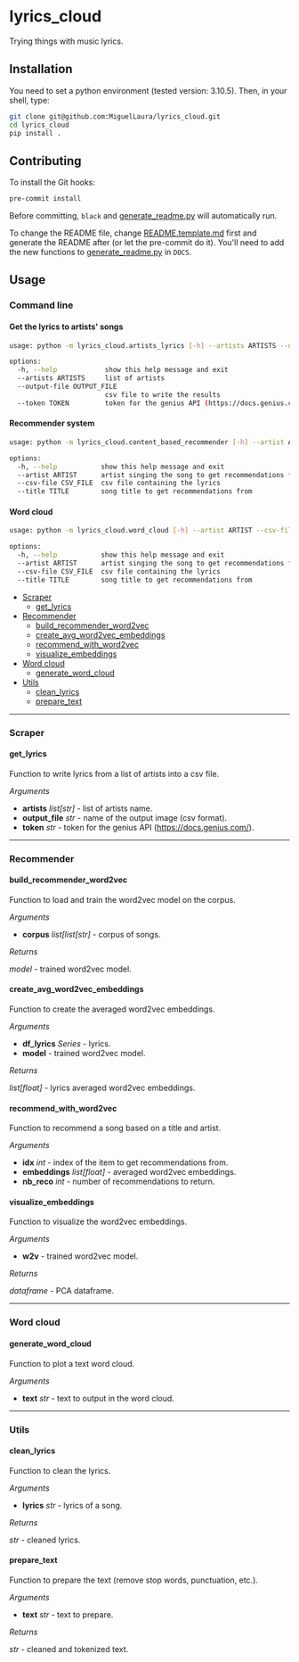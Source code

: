 # lyrics_cloud

Trying things with music lyrics.

## Installation

You need to set a python environment (tested version: 3.10.5). Then, in your shell, type:

 ```bash
 git clone git@github.com:MiguelLaura/lyrics_cloud.git
 cd lyrics_cloud
 pip install .
 ```

## Contributing

To install the Git hooks:
```bash
pre-commit install
```

Before committing, `black` and [generate_readme.py](script/generate_readme.py) will automatically run.

To change the README file, change [README.template.md](README.template.md) first and generate the README after (or let the pre-commit do it). You'll need to add the new functions to [generate_readme.py](script/generate_readme.py) in `DOCS`.

## Usage

### Command line

#### Get the lyrics to artists' songs

```bash
usage: python -m lyrics_cloud.artists_lyrics [-h] --artists ARTISTS --output-file OUTPUT_FILE --token TOKEN

options:
  -h, --help            show this help message and exit
  --artists ARTISTS     list of artists
  --output-file OUTPUT_FILE
                        csv file to write the results
  --token TOKEN         token for the genius API (https://docs.genius.com/)
```

#### Recommender system

```bash
usage: python -m lyrics_cloud.content_based_recommender [-h] --artist ARTIST --csv-file CSV_FILE --title TITLE

options:
  -h, --help           show this help message and exit
  --artist ARTIST      artist singing the song to get recommendations from
  --csv-file CSV_FILE  csv file containing the lyrics
  --title TITLE        song title to get recommendations from
```

#### Word cloud

```bash
usage: python -m lyrics_cloud.word_cloud [-h] --artist ARTIST --csv-file CSV_FILE --title TITLE

options:
  -h, --help           show this help message and exit
  --artist ARTIST      artist singing the song to get recommendations from
  --csv-file CSV_FILE  csv file containing the lyrics
  --title TITLE        song title to get recommendations from
```

* [Scraper](#scraper)
  * [get_lyrics](#get_lyrics)
* [Recommender](#recommender)
  * [build_recommender_word2vec](#build_recommender_word2vec)
  * [create_avg_word2vec_embeddings](#create_avg_word2vec_embeddings)
  * [recommend_with_word2vec](#recommend_with_word2vec)
  * [visualize_embeddings](#visualize_embeddings)
* [Word cloud](#word-cloud)
  * [generate_word_cloud](#generate_word_cloud)
* [Utils](#utils)
  * [clean_lyrics](#clean_lyrics)
  * [prepare_text](#prepare_text)

---

### Scraper

#### get_lyrics

Function to write lyrics from a list of artists into a csv file.

*Arguments*

* **artists** *list[str]* - list of artists name.
* **output_file** *str* - name of the output image (csv format).
* **token** *str* - token for the genius API (https://docs.genius.com/).

---

### Recommender

#### build_recommender_word2vec

Function to load and train the word2vec model on the corpus.

*Arguments*

* **corpus** *list[list[str]* - corpus of songs.

*Returns*

*model* - trained word2vec model.

#### create_avg_word2vec_embeddings

Function to create the averaged word2vec embeddings.

*Arguments*

* **df_lyrics** *Series* - lyrics.
* **model** - trained word2vec model.

*Returns*

*list[float]* - lyrics averaged word2vec embeddings.

#### recommend_with_word2vec

Function to recommend a song based on a title and artist.

*Arguments*

* **idx** *int* - index of the item to get recommendations from.
* **embeddings** *list[float]* - averaged word2vec embeddings.
* **nb_reco** *int* - number of recommendations to return.

#### visualize_embeddings

Function to visualize the word2vec embeddings.

*Arguments*

* **w2v** - trained word2vec model.

*Returns*

*dataframe* - PCA dataframe.

---

### Word cloud

#### generate_word_cloud

Function to plot a text word cloud.

*Arguments*

* **text** *str* - text to output in the word cloud.

---

### Utils

#### clean_lyrics

Function to clean the lyrics.

*Arguments*

* **lyrics** *str* - lyrics of a song.

*Returns*

*str* - cleaned lyrics.

#### prepare_text

Function to prepare the text (remove stop words, punctuation, etc.).

*Arguments*

* **text** *str* - text to prepare.

*Returns*

*str* - cleaned and tokenized text.
